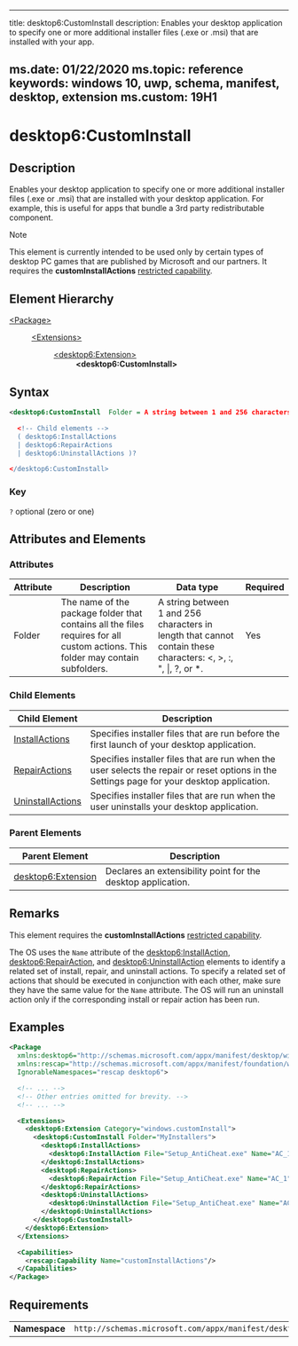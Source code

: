 ﻿---

title: desktop6:CustomInstall
description: Enables your desktop application to specify one or more additional installer files (.exe or .msi) that are installed with your app.

ms.date: 01/22/2020
ms.topic: reference
keywords: windows 10, uwp, schema, manifest, desktop, extension 
ms.custom: 19H1
---

# desktop6:CustomInstall

## Description

Enables your desktop application to specify one or more additional installer files (.exe or .msi) that are installed with your desktop application. For example, this is useful for apps that bundle a 3rd party redistributable component. 

> [!NOTE]
> This element is currently intended to be used only by certain types of desktop PC games that are published by Microsoft and our partners. It requires the **customInstallActions** [restricted capability](https://docs.microsoft.com/windows/uwp/packaging/app-capability-declarations#restricted-capabilities).

## Element Hierarchy
<dl>
<dt><a href="element-package.md">&lt;Package&gt;</a></dt>
<dd>
<dl>
<dt><a href="element-extensions.md">&lt;Extensions&gt;</a></dt>
<dd>
<dl>
<dt><a href="element-desktop6-package-extension.md">&lt;desktop6:Extension&gt;</a></dt>
<dd><b>&lt;desktop6:CustomInstall&gt;</b></dd>
</dl>
</dd>
</dl>
</dd>
</dl>

## Syntax
```xml
<desktop6:CustomInstall  Folder = A string between 1 and 256 characters in length that cannot contain these characters: <, >, :, ", |, ?, or *. >

  <!-- Child elements -->
  ( desktop6:InstallActions
  | desktop6:RepairActions
  | desktop6:UninstallActions )?

</desktop6:CustomInstall>
```

### Key
`?` optional (zero or one)

## Attributes and Elements

### Attributes

| Attribute | Description | Data type | Required |
|-----------|-------------|-----------|----------|
| Folder | The name of the package folder that contains all the files requires for all custom actions. This folder may contain subfolders. | A string between 1 and 256 characters in length that cannot contain these characters: <, >, :, ", \|, ?, or *. | Yes |

### Child Elements

| Child Element | Description |
|---------------|-------------|
| [InstallActions](element-desktop6-installactions.md) | Specifies installer files that are run before the first launch of your desktop application.  |
| [RepairActions](element-desktop6-repairactions.md) | Specifies installer files that are run when the user selects the repair or reset options in the Settings page for your desktop application. |
| [UninstallActions](element-desktop6-uninstallactions.md) | Specifies installer files that are run when the user uninstalls your desktop application.  |

### Parent Elements

| Parent Element | Description |
|---------------|-------------|
| [desktop6:Extension](element-desktop6-package-extension.md) | Declares an extensibility point for the desktop application. |

## Remarks

This element requires the **customInstallActions** [restricted capability](https://docs.microsoft.com/windows/uwp/packaging/app-capability-declarations#restricted-capabilities).

The OS uses the `Name` attribute of the [desktop6:InstallAction](element-desktop6-installaction.md), [desktop6:RepairAction](element-desktop6-repairaction.md), and [desktop6:UninstallAction](element-desktop6-uninstallaction.md) elements to identify a related set of install, repair, and uninstall actions. To specify a related set of actions that should be executed in conjunction with each other, make sure they have the same value for the `Name` attribute. The OS will run an uninstall action only if the corresponding install or repair action has been run.

## Examples

```xml
<Package
  xmlns:desktop6="http://schemas.microsoft.com/appx/manifest/desktop/windows10/6"
  xmlns:rescap="http://schemas.microsoft.com/appx/manifest/foundation/windows10/restrictedcapabilities"
  IgnorableNamespaces="rescap desktop6">

  <!-- ... -->
  <!-- Other entries omitted for brevity. -->
  <!-- ... -->

  <Extensions>
    <desktop6:Extension Category="windows.customInstall">
      <desktop6:CustomInstall Folder="MyInstallers">
        <desktop6:InstallActions>
          <desktop6:InstallAction File="Setup_AntiCheat.exe" Name="AC_1" Arguments="/add /silent" />
        </desktop6:InstallActions>
        <desktop6:RepairActions>
          <desktop6:RepairAction File="Setup_AntiCheat.exe" Name="AC_1" Arguments="/add /silent /force" />
        </desktop6:RepairActions>
        <desktop6:UninstallActions>
          <desktop6:UninstallAction File="Setup_AntiCheat.exe" Name="AC_1" Arguments="/remove /silent" />
        </desktop6:UninstallActions>
      </desktop6:CustomInstall>
    </desktop6:Extension>
  </Extensions>

  <Capabilities>
    <rescap:Capability Name="customInstallActions"/>
  </Capabilities>
</Package>
```

## Requirements

|               |                                                             |
|---------------|-------------------------------------------------------------|
| **Namespace** | `http://schemas.microsoft.com/appx/manifest/desktop/windows10/6` |
